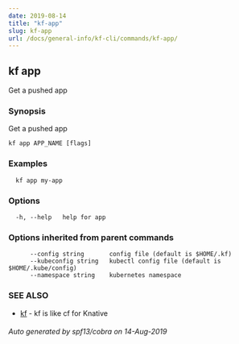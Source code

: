 ```yaml
---
date: 2019-08-14
title: "kf-app"
slug: kf-app
url: /docs/general-info/kf-cli/commands/kf-app/
---
```

## kf app

Get a pushed app

### Synopsis

Get a pushed app

```
kf app APP_NAME [flags]
```

### Examples

```
  kf app my-app
```

### Options

```
  -h, --help   help for app
```

### Options inherited from parent commands

```
      --config string       config file (default is $HOME/.kf)
      --kubeconfig string   kubectl config file (default is $HOME/.kube/config)
      --namespace string    kubernetes namespace
```

### SEE ALSO

* [kf](/docs/general-info/kf-cli/commands/kf/)	 - kf is like cf for Knative

###### Auto generated by spf13/cobra on 14-Aug-2019
